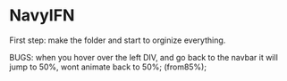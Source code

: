 # NavyIFN
First step: make the folder and start to orginize everything.

BUGS: when you hover over the left DIV, and go back to the navbar it will jump to 50%, wont animate back to 50%; (from85%);